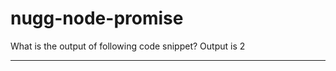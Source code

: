 # nugg-node-promise

What is the output of following code snippet? 
Output is 2

-----------------------------------------------
